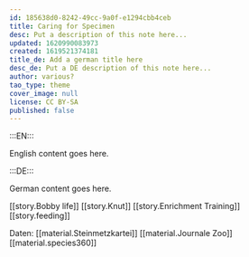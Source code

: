 ```yaml
---
id: 185638d0-8242-49cc-9a0f-e1294cbb4ceb
title: Caring for Specimen
desc: Put a description of this note here...
updated: 1620990083973
created: 1619521374181
title_de: Add a german title here
desc_de: Put a DE description of this note here...
author: various?
tao_type: theme
cover_image: null
license: CC BY-SA
published: false
---
```


:::EN:::

English content goes here.

:::DE:::

German content goes here.

[[story.Bobby life]]
[[story.Knut]]
[[story.Enrichment Training]]
[[story.feeding]]

Daten:
[[material.Steinmetzkartei]]
[[material.Journale Zoo]]
[[material.species360]]
